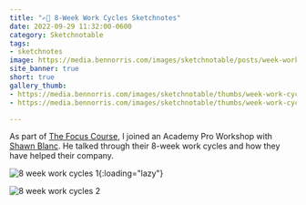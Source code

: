 ```yaml
---
title: "✍🏻 8-Week Work Cycles Sketchnotes"
date: 2022-09-29 11:32:00-0600
category: Sketchnotable
tags:
- sketchnotes
image: https://media.bennorris.com/images/sketchnotable/posts/week-work-cycles-1.jpg
site_banner: true
short: true
gallery_thumb:
- https://media.bennorris.com/images/sketchnotable/thumbs/week-work-cycles-1.jpg
- https://media.bennorris.com/images/sketchnotable/thumbs/week-work-cycles-2.jpg

---
```


As part of [The Focus Course](https://thefocuscourse.com/), I joined an Academy Pro Workshop with [Shawn Blanc](https://shawnblanc.net). He talked through their 8-week work cycles and how they have helped their company.

![8 week work cycles 1](https://media.bennorris.com/images/sketchnotable/posts/week-work-cycles-1.jpg){:loading="lazy"}

![8 week work cycles 2](https://media.bennorris.com/images/sketchnotable/posts/week-work-cycles-2.jpg)




